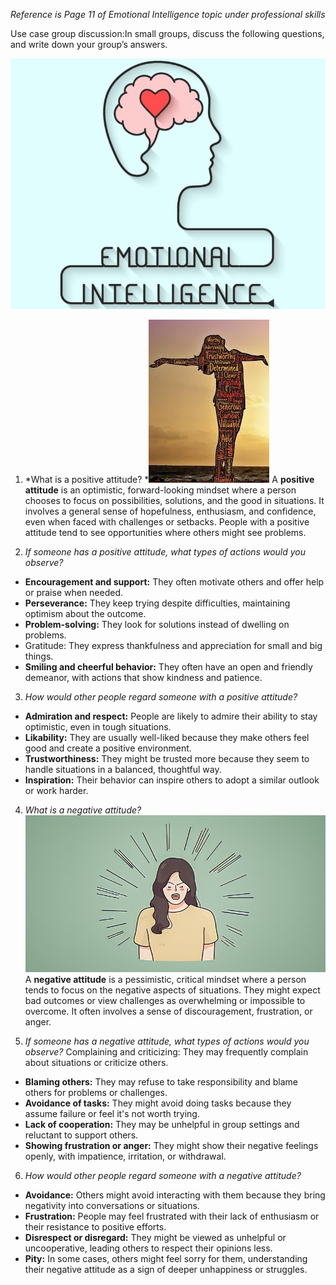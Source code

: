 *Reference is Page 11 of Emotional Intelligence topic under professional skills* 

Use case group discussion:In small groups, discuss the following questions, and write down your group’s answers.

![alt text](image.png)

1. *What is a positive attitude?
*![alt text](image-1.png)
A **positive attitude** is an optimistic, forward-looking mindset where a person chooses to focus on possibilities, solutions, and the good in situations. It involves a general sense of hopefulness, enthusiasm, and confidence, even when faced with challenges or setbacks. People with a positive attitude tend to see opportunities where others might see problems.


2. *If someone has a positive attitude, what types of actions would you observe?*
- **Encouragement and support:** They often motivate others and offer help or praise when needed.
- **Perseverance:** They keep trying despite difficulties, maintaining optimism about the outcome.
- **Problem-solving:** They look for solutions instead of dwelling on problems.
- Gratitude: They express thankfulness and appreciation for small and big things.
- **Smiling and cheerful behavior:** They often have an open and friendly demeanor, with actions that show kindness and patience.

3. *How would other people regard someone with a positive attitude?*
- **Admiration and respect:** People are likely to admire their ability to stay optimistic, even in tough situations.
- **Likability:** They are usually well-liked because they make others feel good and create a positive environment.
- **Trustworthiness:** They might be trusted more because they seem to handle situations in a balanced, thoughtful way.
- **Inspiration:** Their behavior can inspire others to adopt a similar outlook or work harder.

4. *What is a negative attitude?*
![alt text](image-2.png)
A **negative attitude** is a pessimistic, critical mindset where a person tends to focus on the negative aspects of situations. They might expect bad outcomes or view challenges as overwhelming or impossible to overcome. It often involves a sense of discouragement, frustration, or anger.


5. *If someone has a negative attitude, what types of actions would you observe?*
Complaining and criticizing: They may frequently complain about situations or criticize others.
- **Blaming others:** They may refuse to take responsibility and blame others for problems or challenges.
- **Avoidance of tasks:** They might avoid doing tasks because they assume failure or feel it's not worth trying.
- **Lack of cooperation:** They may be unhelpful in group settings and reluctant to support others.
- **Showing frustration or anger:** They might show their negative feelings openly, with impatience, irritation, or withdrawal.

6. *How would other people regard someone with a negative attitude?*

- **Avoidance:** Others might avoid interacting with them because they bring negativity into conversations or situations.
- **Frustration:** People may feel frustrated with their lack of enthusiasm or their resistance to positive efforts.
- **Disrespect or disregard:** They might be viewed as unhelpful or uncooperative, leading others to respect their opinions less.
- **Pity:** In some cases, others might feel sorry for them, understanding their negative attitude as a sign of deeper unhappiness or struggles.